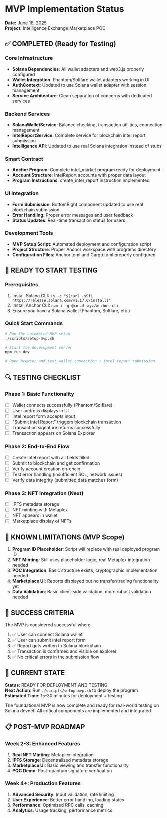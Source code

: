# MVP Implementation Status

**Date:** June 18, 2025  
**Project:** Intelligence Exchange Marketplace POC  

## ✅ COMPLETED (Ready for Testing)

### Core Infrastructure
- **Solana Dependencies**: All wallet adapters and web3.js properly configured
- **Wallet Integration**: Phantom/Solflare wallet adapters working in UI
- **AuthContext**: Updated to use Solana wallet adapter with session management
- **Service Architecture**: Clean separation of concerns with dedicated services

### Backend Services
- **SolanaWalletService**: Balance checking, transaction utilities, connection management
- **IntelReportService**: Complete service for blockchain intel report submission
- **Intelligence API**: Updated to use real Solana integration instead of stubs

### Smart Contract
- **Anchor Program**: Complete intel_market program ready for deployment
- **Account Structure**: IntelReport accounts with proper data layout
- **Program Instructions**: create_intel_report instruction implemented

### UI Integration
- **Form Submission**: BottomRight component updated to use real blockchain submission
- **Error Handling**: Proper error messages and user feedback
- **Status Updates**: Real-time transaction status for users

### Development Tools
- **MVP Setup Script**: Automated deployment and configuration script
- **Project Structure**: Proper Anchor workspace with programs directory
- **Configuration Files**: Anchor.toml and Cargo.toml properly configured

## 🎯 READY TO START TESTING

### Prerequisites
1. Install Solana CLI: `sh -c "$(curl -sSfL https://release.solana.com/v1.17.0/install)"`
2. Install Anchor CLI: `npm i -g @coral-xyz/anchor-cli`
3. Ensure you have a Solana wallet (Phantom, Solflare, etc.)

### Quick Start Commands
```bash
# Run the automated MVP setup
./scripts/setup-mvp.sh

# Start the development server
npm run dev

# Open browser and test wallet connection + intel report submission
```

## 🔍 TESTING CHECKLIST

### Phase 1: Basic Functionality
- [ ] Wallet connects successfully (Phantom/Solflare)
- [ ] User address displays in UI
- [ ] Intel report form accepts input
- [ ] "Submit Intel Report" triggers blockchain transaction
- [ ] Transaction signature returns successfully
- [ ] Transaction appears on Solana Explorer

### Phase 2: End-to-End Flow
- [ ] Create intel report with all fields filled
- [ ] Submit to blockchain and get confirmation
- [ ] Verify account creation on-chain
- [ ] Test error handling (insufficient SOL, network issues)
- [ ] Verify data integrity (submitted data matches form)

### Phase 3: NFT Integration (Next)
- [ ] IPFS metadata storage
- [ ] NFT minting with Metaplex
- [ ] NFT appears in wallet
- [ ] Marketplace display of NFTs

## 🚧 KNOWN LIMITATIONS (MVP Scope)

1. **Program ID Placeholder**: Script will replace with real deployed program ID
2. **NFT Minting**: Still uses placeholder logic, real Metaplex integration needed
3. **PQC Integration**: Basic structure exists, cryptographic implementation needed
4. **Marketplace UI**: Reports displayed but no transfer/trading functionality yet
5. **Data Validation**: Basic client-side validation, more robust validation needed

## 🎯 SUCCESS CRITERIA

The MVP is considered successful when:
1. ✅ User can connect Solana wallet
2. ✅ User can submit intel report form
3. ✅ Report gets written to Solana blockchain
4. ✅ Transaction is confirmed and visible on explorer
5. ✅ No critical errors in the submission flow

## 📍 CURRENT STATE

**Status**: READY FOR DEPLOYMENT AND TESTING  
**Next Action**: Run `./scripts/setup-mvp.sh` to deploy the program  
**Estimated Time**: 15-30 minutes for deployment + testing  

The foundational MVP is now complete and ready for real-world testing on Solana devnet. All critical components are implemented and integrated.

## 📋 POST-MVP ROADMAP

### Week 2-3: Enhanced Features
1. **Real NFT Minting**: Metaplex integration
2. **IPFS Storage**: Decentralized metadata storage
3. **Marketplace UI**: Basic viewing and transfer functionality
4. **PQC Demo**: Post-quantum signature verification

### Week 4+: Production Features
1. **Advanced Security**: Input validation, rate limiting
2. **User Experience**: Better error handling, loading states
3. **Performance**: Optimized RPC calls, caching
4. **Analytics**: Usage tracking, performance metrics
